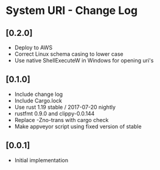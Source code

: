 # System URI - Change Log

## [0.2.0]
- Deploy to AWS
- Correct Linux schema casing to lower case
- Use native ShellExecuteW in Windows for opening uri's

## [0.1.0]
- Include change log
- Include Cargo.lock
- Use rust 1.19 stable / 2017-07-20 nightly
- rustfmt 0.9.0 and clippy-0.0.144
- Replace -Zno-trans with cargo check
- Make appveyor script using fixed version of stable

## [0.0.1]
- Initial implementation
